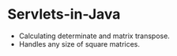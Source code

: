 # Servlets-in-Java
- Calculating determinate and matrix transpose.
- Handles any size of square matrices. 
